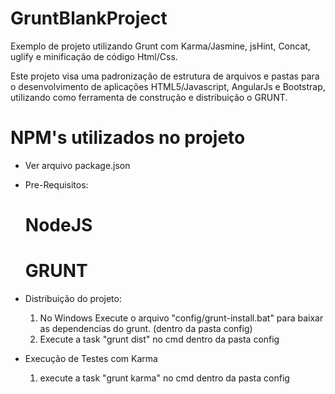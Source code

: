 GruntBlankProject
=================

Exemplo de projeto utilizando Grunt com Karma/Jasmine, jsHint, Concat, uglify e minificação de código Html/Css.

Este projeto visa uma padronização de estrutura de arquivos e pastas para o desenvolvimento de aplicações HTML5/Javascript, AngularJs e Bootstrap,
utilizando como ferramenta de construção e distribuição o GRUNT.

# NPM's utilizados no projeto
  - Ver arquivo package.json

- Pre-Requisitos:
    # NodeJS
    # GRUNT

 - Distribuição do projeto:

    1) No Windows Execute o arquivo "config/grunt-install.bat" para baixar as dependencias do grunt. (dentro da pasta config)
    2) Execute a task "grunt dist" no cmd dentro da pasta config

 - Execução de Testes com Karma

    1) execute a task "grunt karma" no cmd dentro da pasta config
